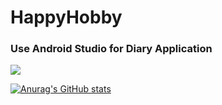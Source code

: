 # HappyHobby

### Use Android Studio for Diary Application

<img src="http://mazandi.herokuapp.com/api?handle={lku0716}&theme=warm"/>

[![Anurag's GitHub stats](https://github-readme-stats.vercel.app/api?username=lku0716)](https://github.com/lku0716/github-readme-stats)
